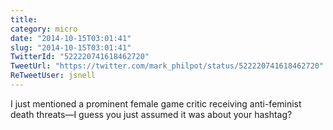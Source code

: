 ```yaml
---
title: 
category: micro
date: "2014-10-15T03:01:41"
slug: "2014-10-15T03:01:41"
TwitterId: "522220741618462720"
TweetUrl: "https://twitter.com/mark_philpot/status/522220741618462720"
ReTweetUser: jsnell
---
```


<i class="fa fa-retweet" aria-hidden="true"></i> I just mentioned a prominent
female game critic receiving anti-feminist death threats—I guess you just
assumed it was about your hashtag?
